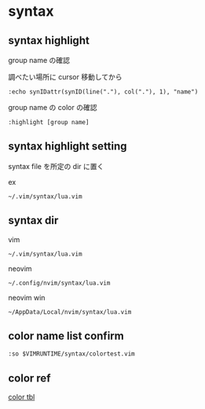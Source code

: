 
# syntax


## syntax highlight

group name の確認

調べたい場所に cursor 移動してから

```
:echo synIDattr(synID(line("."), col("."), 1), "name")
```

group name の color の確認

```
:highlight [group name]
```


## syntax highlight setting

syntax file を所定の dir に置く

ex

```
~/.vim/syntax/lua.vim
```


## syntax dir

vim

```
~/.vim/syntax/lua.vim
```

neovim

```
~/.config/nvim/syntax/lua.vim
```

neovim win

```
~/AppData/Local/nvim/syntax/lua.vim
```


## color name list confirm

```
:so $VIMRUNTIME/syntax/colortest.vim
```


## color ref

[color tbl](/vim/color-tbl.html )



